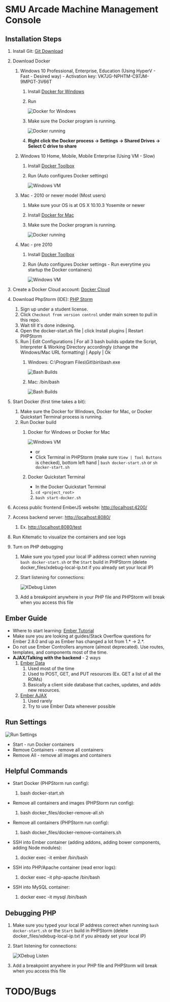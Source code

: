 # SMU Arcade Machine Management Console

## Installation Steps
1. Install Git: [Git Download](https://git-scm.com/download)
2. Download Docker
    1. Windows 10 Professional, Enterprise, Education (Using HyperV - Fast - Desired way) - Activation key: VK7JG-NPHTM-C97JM-9MPGT-3V66T
        1. Install [Docker for Windows](https://download.docker.com/win/stable/InstallDocker.msi)
        2. Run 
        
            ![Docker for Windows](documentation/windows_hyperv.png)
        3. Make sure the Docker program is running.
        
            ![Docker running](documentation/docker_running.png)
        4. **Right click the Docker process -> Settings -> Shared Drives -> Select C drive to share**
    2. Windows 10 Home, Mobile, Mobile Enterprise (Using VM - Slow)
        1. Install [Docker Toolbox](https://github.com/docker/toolbox/releases/download/v1.12.0/DockerToolbox-1.12.0.exe)
        2. Run (Auto configures Docker settings)
        
            ![Windows VM](documentation/windows_vm.png)
    3. Mac - 2010 or newer model (Most users)
        1. Make sure your OS is at OS X 10.10.3 Yosemite or newer
        2. Install [Docker for Mac](https://download.docker.com/mac/stable/Docker.dmg)
        3. Make sure the Docker program is running.
                
            ![Docker running](documentation/mac_current.png)
    4. Mac - pre 2010
        1. Install [Docker Toolbox](https://github.com/docker/toolbox/releases/download/v1.12.0/DockerToolbox-1.12.0.pkg)
        2. Run (Auto configures Docker settings - Run everytime you startup the Docker containers)
        
            ![Windows VM](documentation/mac_old.png)
3. Create a Docker Cloud account: [Docker Cloud](https://cloud.docker.com/)
4. Download PhpStorm (IDE): [PHP Storm](https://www.jetbrains.com/phpstorm/download/)
    1. Sign up under a student license.
    2. Click `Checkout from version control` under main screen to pull in this repo.
    3. Wait till it's done indexing.
    3. Open the docker-start.sh file | click Install plugins | Restart PHPStorm
    4. Run | Edit Configurations | For all 3 bash builds update the Script, Interpreter & Working Directory accordingly (change the Windows/Mac URL formatting) | Apply | Ok
        1. Windows: C:\Program Files\Git\bin\bash.exe
        
            ![Bash Builds](documentation/bash_builds_win.png)
        2. Mac: /bin/bash
        
            ![Bash Builds](documentation/bash_builds_mac.png)
    
5. Start Docker (first time takes a bit): 
    1. Make sure the Docker for Windows, Docker for Mac, or Docker Quickstart Terminal process is running.
    2. Run Docker build
        1. Docker for Windows or Docker for Mac
    
            ![Windows VM](documentation/phpstorm_start_build.png)
            * or
            * Click Terminal in PHPStorm (make sure `View | Tool Buttons` is checked), bottom left hand | `bash docker-start.sh` or `sh docker-start.sh`
        2. Docker Quickstart Terminal
            * In the Docker Quickstart Terminal
            1. `cd <project_root>`
            2. `bash start-docker.sh`
        
    
6. Access public frontend EmberJS website: [http://localhost:4200/](http://localhost:4200/)
7. Access backend server: [http://localhost:8080/](http://localhost:8080/)
    1. Ex. [http://localhost:8080/test](http://localhost:8080/test)
8. Run Kitematic to visualize the containers and see logs
9. Turn on PHP debugging
    1. Make sure you typed your local IP address correct when running `bash docker-start.sh` or the `Start` build in PHPStorm (delete docker_files/xdebug-local-ip.txt if you already set your local IP)
    2. Start listening for connections:
    
        ![XDebug Listen](docker_files/xdebug_listen.png)
    3. Add a breakpoint anywhere in your PHP file and PHPStorm will break when you access this file
    
## Ember Guide
* Where to start learning: [Ember Tutorial](https://guides.emberjs.com/v2.8.0/tutorial/ember-cli/#toc_directory-structure)
* Make sure you are looking at guides/Stack Overflow questions for Ember 2.8.0 and up as Ember has changed a lot from 1.* -> 2.*. 
* Do not use Ember Controllers anymore (almost deprecated). Use routes, templates, and components most of the time.
* **AJAX/Talking with the backend** - 2 ways
    1. [Ember Data](https://guides.emberjs.com/v2.8.0/tutorial/ember-data/)
        1. Used most of the time
        2. Used to POST, GET, and PUT resources (Ex. GET a list of all the ROMs)
        3. Basically a client side database that caches, updates, and adds new resources.
    2. [Ember AJAX](https://github.com/ember-cli/ember-ajax)
        1. Used rarely
        2. Try to use Ember Data whenever possible

## Run Settings
![Run Settings](documentation/build_screenshot.png)  
* Start - run Docker containers
* Remove Containers - remove all containers
* Remove All - remove all images and containers

## Helpful Commands
* Start Docker (PHPStorm run config):
    1. bash docker-start.sh
* Remove all containers and images (PHPStorm run config):
    1. bash docker_files/docker-remove-all.sh
* Remove all containers (PHPStorm run config):
    1. bash docker_files/docker-remove-containers.sh
    
* SSH into Ember container (adding addons, adding bower components, adding Node modules):
    1. docker exec -it ember /bin/bash
* SSH into PHP/Apache container (read error logs):
    1. docker exec -it php-apache /bin/bash
* SSH into MySQL container:
    1. docker exec -it mysql /bin/bash
    
## Debugging PHP

1. Make sure you typed your local IP address correct when running `bash docker-start.sh` or the `Start` build in PHPStorm (delete docker_files/xdebug-local-ip.txt if you already set your local IP)

2. Start listening for connections:

    ![XDebug Listen](docker_files/xdebug_listen.png)

3. Add a breakpoint anywhere in your PHP file and PHPStorm will break when you access this file

# TODO/Bugs
